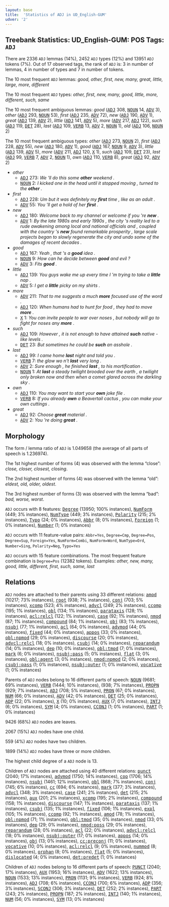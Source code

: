 ```yaml
---
layout: base
title:  'Statistics of ADJ in UD_English-GUM'
udver: '2'
---
```


## Treebank Statistics: UD_English-GUM: POS Tags: `ADJ`

There are 2336 `ADJ` lemmas (14%), 2452 `ADJ` types (12%) and 13951 `ADJ` tokens (7%).
Out of 17 observed tags, the rank of `ADJ` is: 3 in number of lemmas, 4 in number of types and 7 in number of tokens.

The 10 most frequent `ADJ` lemmas: <em>good, other, first, new, many, great, little, large, more, different</em>

The 10 most frequent `ADJ` types:  <em>other, first, new, many, good, little, more, different, such, same</em>

The 10 most frequent ambiguous lemmas: <em>good</em> (<tt><a href="en_gum-pos-ADJ.html">ADJ</a></tt> 308, <tt><a href="en_gum-pos-NOUN.html">NOUN</a></tt> 14, <tt><a href="en_gum-pos-ADV.html">ADV</a></tt> 3), <em>other</em> (<tt><a href="en_gum-pos-ADJ.html">ADJ</a></tt> 293, <tt><a href="en_gum-pos-NOUN.html">NOUN</a></tt> 53), <em>first</em> (<tt><a href="en_gum-pos-ADJ.html">ADJ</a></tt> 235, <tt><a href="en_gum-pos-ADV.html">ADV</a></tt> 72), <em>new</em> (<tt><a href="en_gum-pos-ADJ.html">ADJ</a></tt> 190, <tt><a href="en_gum-pos-ADV.html">ADV</a></tt> 1), <em>great</em> (<tt><a href="en_gum-pos-ADJ.html">ADJ</a></tt> 139, <tt><a href="en_gum-pos-ADV.html">ADV</a></tt> 2), <em>little</em> (<tt><a href="en_gum-pos-ADJ.html">ADJ</a></tt> 141, <tt><a href="en_gum-pos-ADV.html">ADV</a></tt> 5), <em>more</em> (<tt><a href="en_gum-pos-ADV.html">ADV</a></tt> 217, <tt><a href="en_gum-pos-ADJ.html">ADJ</a></tt> 122), <em>such</em> (<tt><a href="en_gum-pos-ADJ.html">ADJ</a></tt> 119, <tt><a href="en_gum-pos-DET.html">DET</a></tt> 28), <em>last</em> (<tt><a href="en_gum-pos-ADJ.html">ADJ</a></tt> 109, <tt><a href="en_gum-pos-VERB.html">VERB</a></tt> 13, <tt><a href="en_gum-pos-ADV.html">ADV</a></tt> 2, <tt><a href="en_gum-pos-NOUN.html">NOUN</a></tt> 1), <em>old</em> (<tt><a href="en_gum-pos-ADJ.html">ADJ</a></tt> 106, <tt><a href="en_gum-pos-NOUN.html">NOUN</a></tt> 2)

The 10 most frequent ambiguous types:  <em>other</em> (<tt><a href="en_gum-pos-ADJ.html">ADJ</a></tt> 273, <tt><a href="en_gum-pos-NOUN.html">NOUN</a></tt> 2), <em>first</em> (<tt><a href="en_gum-pos-ADJ.html">ADJ</a></tt> 228, <tt><a href="en_gum-pos-ADV.html">ADV</a></tt> 55), <em>new</em> (<tt><a href="en_gum-pos-ADJ.html">ADJ</a></tt> 180, <tt><a href="en_gum-pos-ADV.html">ADV</a></tt> 1), <em>good</em> (<tt><a href="en_gum-pos-ADJ.html">ADJ</a></tt> 167, <tt><a href="en_gum-pos-NOUN.html">NOUN</a></tt> 9, <tt><a href="en_gum-pos-ADV.html">ADV</a></tt> 3), <em>little</em> (<tt><a href="en_gum-pos-ADJ.html">ADJ</a></tt> 139, <tt><a href="en_gum-pos-ADV.html">ADV</a></tt> 5), <em>more</em> (<tt><a href="en_gum-pos-ADV.html">ADV</a></tt> 211, <tt><a href="en_gum-pos-ADJ.html">ADJ</a></tt> 120, <tt><a href="en_gum-pos-X.html">X</a></tt> 1), <em>such</em> (<tt><a href="en_gum-pos-ADJ.html">ADJ</a></tt> 109, <tt><a href="en_gum-pos-DET.html">DET</a></tt> 23), <em>last</em> (<tt><a href="en_gum-pos-ADJ.html">ADJ</a></tt> 99, <tt><a href="en_gum-pos-VERB.html">VERB</a></tt> 7, <tt><a href="en_gum-pos-ADV.html">ADV</a></tt> 2, <tt><a href="en_gum-pos-NOUN.html">NOUN</a></tt> 1), <em>own</em> (<tt><a href="en_gum-pos-ADJ.html">ADJ</a></tt> 110, <tt><a href="en_gum-pos-VERB.html">VERB</a></tt> 8), <em>great</em> (<tt><a href="en_gum-pos-ADJ.html">ADJ</a></tt> 92, <tt><a href="en_gum-pos-ADV.html">ADV</a></tt> 2)


* <em>other</em>
  * <tt><a href="en_gum-pos-ADJ.html">ADJ</a></tt> 273: <em>We 'll do this some <b>other</b> weekend .</em>
  * <tt><a href="en_gum-pos-NOUN.html">NOUN</a></tt> 2: <em>I kicked one in the head until it stopped moving , turned to the <b>other</b> .</em>
* <em>first</em>
  * <tt><a href="en_gum-pos-ADJ.html">ADJ</a></tt> 228: <em>Um but it was definitely my <b>first</b> time , like as an adult .</em>
  * <tt><a href="en_gum-pos-ADV.html">ADV</a></tt> 55: <em>You 'll get a hold of her <b>first</b> .</em>
* <em>new</em>
  * <tt><a href="en_gum-pos-ADJ.html">ADJ</a></tt> 180: <em>Welcome back to my channel or welcome if you 're <b>new</b> .</em>
  * <tt><a href="en_gum-pos-ADV.html">ADV</a></tt> 1: <em>By the late 1980s and early 1990s , the city 's reality led to a rude awakening among local and national officials and , coupled with the country 's <b>new</b> found remarkable prosperity , large scale projects began to slowly regenerate the city and undo some of the damages of recent decades .</em>
* <em>good</em>
  * <tt><a href="en_gum-pos-ADJ.html">ADJ</a></tt> 167: <em>Yeah , that 's a <b>good</b> idea .</em>
  * <tt><a href="en_gum-pos-NOUN.html">NOUN</a></tt> 9: <em>How can he decide between <b>good</b> and evil ?</em>
  * <tt><a href="en_gum-pos-ADV.html">ADV</a></tt> 3: <em>Fits <b>good</b> .</em>
* <em>little</em>
  * <tt><a href="en_gum-pos-ADJ.html">ADJ</a></tt> 139: <em>You guys wake me up every time I 'm trying to take a <b>little</b> nap .</em>
  * <tt><a href="en_gum-pos-ADV.html">ADV</a></tt> 5: <em>I get a <b>little</b> picky on my shirts .</em>
* <em>more</em>
  * <tt><a href="en_gum-pos-ADV.html">ADV</a></tt> 211: <em>That to me suggests a much <b>more</b> focused use of the word .</em>
  * <tt><a href="en_gum-pos-ADJ.html">ADJ</a></tt> 120: <em>When humans had to hunt for food , they had to move <b>more</b> .</em>
  * <tt><a href="en_gum-pos-X.html">X</a></tt> 1: <em>You can invite people to war over noses , but nobody will go to fight for noses any <b>more</b> .</em>
* <em>such</em>
  * <tt><a href="en_gum-pos-ADJ.html">ADJ</a></tt> 109: <em>However , it is not enough to have attained <b>such</b> native - like levels .</em>
  * <tt><a href="en_gum-pos-DET.html">DET</a></tt> 23: <em>But sometimes he could be <b>such</b> an asshole .</em>
* <em>last</em>
  * <tt><a href="en_gum-pos-ADJ.html">ADJ</a></tt> 99: <em>I came home <b>last</b> night and told you .</em>
  * <tt><a href="en_gum-pos-VERB.html">VERB</a></tt> 7: <em>the glow wo n't <b>last</b> very long .</em>
  * <tt><a href="en_gum-pos-ADV.html">ADV</a></tt> 2: <em>Sure enough , he finished <b>last</b> , to his mortification .</em>
  * <tt><a href="en_gum-pos-NOUN.html">NOUN</a></tt> 1: <em>At <b>last</b> a steady twilight brooded over the earth , a twilight only broken now and then when a comet glared across the darkling sky .</em>
* <em>own</em>
  * <tt><a href="en_gum-pos-ADJ.html">ADJ</a></tt> 110: <em>You may want to start your <b>own</b> joke file .</em>
  * <tt><a href="en_gum-pos-VERB.html">VERB</a></tt> 8: <em>If you already <b>own</b> a Beavertail cactus , you can make your own cuttings .</em>
* <em>great</em>
  * <tt><a href="en_gum-pos-ADJ.html">ADJ</a></tt> 92: <em>Choose <b>great</b> material .</em>
  * <tt><a href="en_gum-pos-ADV.html">ADV</a></tt> 2: <em>You 're doing <b>great</b> .</em>

## Morphology

The form / lemma ratio of `ADJ` is 1.049658 (the average of all parts of speech is 1.236974).

The 1st highest number of forms (4) was observed with the lemma “close”: <em>close, closer, closest, closing</em>.

The 2nd highest number of forms (4) was observed with the lemma “old”: <em>eldest, old, older, oldest</em>.

The 3rd highest number of forms (3) was observed with the lemma “bad”: <em>bad, worse, worst</em>.

`ADJ` occurs with 8 features: <tt><a href="en_gum-feat-Degree.html">Degree</a></tt> (13950; 100% instances), <tt><a href="en_gum-feat-NumForm.html">NumForm</a></tt> (449; 3% instances), <tt><a href="en_gum-feat-NumType.html">NumType</a></tt> (449; 3% instances), <tt><a href="en_gum-feat-Polarity.html">Polarity</a></tt> (215; 2% instances), <tt><a href="en_gum-feat-Typo.html">Typo</a></tt> (24; 0% instances), <tt><a href="en_gum-feat-Abbr.html">Abbr</a></tt> (8; 0% instances), <tt><a href="en_gum-feat-Foreign.html">Foreign</a></tt> (1; 0% instances), <tt><a href="en_gum-feat-Number.html">Number</a></tt> (1; 0% instances)

`ADJ` occurs with 11 feature-value pairs: `Abbr=Yes`, `Degree=Cmp`, `Degree=Pos`, `Degree=Sup`, `Foreign=Yes`, `NumForm=Combi`, `NumForm=Word`, `NumType=Ord`, `Number=Sing`, `Polarity=Neg`, `Typo=Yes`

`ADJ` occurs with 15 feature combinations.
The most frequent feature combination is `Degree=Pos` (12382 tokens).
Examples: <em>other, new, many, good, little, different, first, such, same, last</em>


## Relations

`ADJ` nodes are attached to their parents using 33 different relations: <tt><a href="en_gum-dep-amod.html">amod</a></tt> (10217; 73% instances), <tt><a href="en_gum-dep-root.html">root</a></tt> (938; 7% instances), <tt><a href="en_gum-dep-conj.html">conj</a></tt> (703; 5% instances), <tt><a href="en_gum-dep-xcomp.html">xcomp</a></tt> (523; 4% instances), <tt><a href="en_gum-dep-advcl.html">advcl</a></tt> (249; 2% instances), <tt><a href="en_gum-dep-ccomp.html">ccomp</a></tt> (195; 1% instances), <tt><a href="en_gum-dep-obl.html">obl</a></tt> (134; 1% instances), <tt><a href="en_gum-dep-parataxis.html">parataxis</a></tt> (128; 1% instances), <tt><a href="en_gum-dep-acl-relcl.html">acl:relcl</a></tt> (122; 1% instances), <tt><a href="en_gum-dep-case.html">case</a></tt> (92; 1% instances), <tt><a href="en_gum-dep-nmod.html">nmod</a></tt> (87; 1% instances), <tt><a href="en_gum-dep-compound.html">compound</a></tt> (84; 1% instances), <tt><a href="en_gum-dep-obj.html">obj</a></tt> (83; 1% instances), <tt><a href="en_gum-dep-nsubj.html">nsubj</a></tt> (77; 1% instances), <tt><a href="en_gum-dep-acl.html">acl</a></tt> (64; 0% instances), <tt><a href="en_gum-dep-advmod.html">advmod</a></tt> (44; 0% instances), <tt><a href="en_gum-dep-fixed.html">fixed</a></tt> (44; 0% instances), <tt><a href="en_gum-dep-appos.html">appos</a></tt> (33; 0% instances), <tt><a href="en_gum-dep-obl-npmod.html">obl:npmod</a></tt> (29; 0% instances), <tt><a href="en_gum-dep-discourse.html">discourse</a></tt> (20; 0% instances), <tt><a href="en_gum-dep-advcl-relcl.html">advcl:relcl</a></tt> (18; 0% instances), <tt><a href="en_gum-dep-csubj.html">csubj</a></tt> (14; 0% instances), <tt><a href="en_gum-dep-reparandum.html">reparandum</a></tt> (14; 0% instances), <tt><a href="en_gum-dep-dep.html">dep</a></tt> (10; 0% instances), <tt><a href="en_gum-dep-obl-tmod.html">obl:tmod</a></tt> (7; 0% instances), <tt><a href="en_gum-dep-mark.html">mark</a></tt> (6; 0% instances), <tt><a href="en_gum-dep-nsubj-pass.html">nsubj:pass</a></tt> (5; 0% instances), <tt><a href="en_gum-dep-flat.html">flat</a></tt> (3; 0% instances), <tt><a href="en_gum-dep-obl-agent.html">obl:agent</a></tt> (3; 0% instances), <tt><a href="en_gum-dep-nmod-npmod.html">nmod:npmod</a></tt> (2; 0% instances), <tt><a href="en_gum-dep-csubj-pass.html">csubj:pass</a></tt> (1; 0% instances), <tt><a href="en_gum-dep-nsubj-outer.html">nsubj:outer</a></tt> (1; 0% instances), <tt><a href="en_gum-dep-vocative.html">vocative</a></tt> (1; 0% instances)

Parents of `ADJ` nodes belong to 16 different parts of speech: <tt><a href="en_gum-pos-NOUN.html">NOUN</a></tt> (9681; 69% instances), <tt><a href="en_gum-pos-VERB.html">VERB</a></tt> (1444; 10% instances),  (938; 7% instances), <tt><a href="en_gum-pos-PROPN.html">PROPN</a></tt> (929; 7% instances), <tt><a href="en_gum-pos-ADJ.html">ADJ</a></tt> (708; 5% instances), <tt><a href="en_gum-pos-PRON.html">PRON</a></tt> (67; 0% instances), <tt><a href="en_gum-pos-NUM.html">NUM</a></tt> (66; 0% instances), <tt><a href="en_gum-pos-ADV.html">ADV</a></tt> (42; 0% instances), <tt><a href="en_gum-pos-DET.html">DET</a></tt> (25; 0% instances), <tt><a href="en_gum-pos-ADP.html">ADP</a></tt> (22; 0% instances), <tt><a href="en_gum-pos-X.html">X</a></tt> (10; 0% instances), <tt><a href="en_gum-pos-AUX.html">AUX</a></tt> (7; 0% instances), <tt><a href="en_gum-pos-INTJ.html">INTJ</a></tt> (6; 0% instances), <tt><a href="en_gum-pos-SYM.html">SYM</a></tt> (4; 0% instances), <tt><a href="en_gum-pos-CCONJ.html">CCONJ</a></tt> (1; 0% instances), <tt><a href="en_gum-pos-PART.html">PART</a></tt> (1; 0% instances)

9426 (68%) `ADJ` nodes are leaves.

2067 (15%) `ADJ` nodes have one child.

559 (4%) `ADJ` nodes have two children.

1899 (14%) `ADJ` nodes have three or more children.

The highest child degree of a `ADJ` node is 13.

Children of `ADJ` nodes are attached using 40 different relations: <tt><a href="en_gum-dep-punct.html">punct</a></tt> (2040; 17% instances), <tt><a href="en_gum-dep-advmod.html">advmod</a></tt> (1750; 14% instances), <tt><a href="en_gum-dep-cop.html">cop</a></tt> (1706; 14% instances), <tt><a href="en_gum-dep-nsubj.html">nsubj</a></tt> (1461; 12% instances), <tt><a href="en_gum-dep-obl.html">obl</a></tt> (868; 7% instances), <tt><a href="en_gum-dep-conj.html">conj</a></tt> (745; 6% instances), <tt><a href="en_gum-dep-cc.html">cc</a></tt> (694; 6% instances), <tt><a href="en_gum-dep-mark.html">mark</a></tt> (377; 3% instances), <tt><a href="en_gum-dep-advcl.html">advcl</a></tt> (348; 3% instances), <tt><a href="en_gum-dep-case.html">case</a></tt> (241; 2% instances), <tt><a href="en_gum-dep-det.html">det</a></tt> (215; 2% instances), <tt><a href="en_gum-dep-aux.html">aux</a></tt> (201; 2% instances), <tt><a href="en_gum-dep-xcomp.html">xcomp</a></tt> (195; 2% instances), <tt><a href="en_gum-dep-compound.html">compound</a></tt> (158; 1% instances), <tt><a href="en_gum-dep-discourse.html">discourse</a></tt> (147; 1% instances), <tt><a href="en_gum-dep-parataxis.html">parataxis</a></tt> (137; 1% instances), <tt><a href="en_gum-dep-csubj.html">csubj</a></tt> (135; 1% instances), <tt><a href="en_gum-dep-fixed.html">fixed</a></tt> (106; 1% instances), <tt><a href="en_gum-dep-expl.html">expl</a></tt> (105; 1% instances), <tt><a href="en_gum-dep-ccomp.html">ccomp</a></tt> (92; 1% instances), <tt><a href="en_gum-dep-amod.html">amod</a></tt> (78; 1% instances), <tt><a href="en_gum-dep-obl-npmod.html">obl:npmod</a></tt> (71; 1% instances), <tt><a href="en_gum-dep-obl-tmod.html">obl:tmod</a></tt> (35; 0% instances), <tt><a href="en_gum-dep-nmod.html">nmod</a></tt> (33; 0% instances), <tt><a href="en_gum-dep-dep.html">dep</a></tt> (29; 0% instances), <tt><a href="en_gum-dep-nmod-poss.html">nmod:poss</a></tt> (29; 0% instances), <tt><a href="en_gum-dep-reparandum.html">reparandum</a></tt> (28; 0% instances), <tt><a href="en_gum-dep-acl.html">acl</a></tt> (22; 0% instances), <tt><a href="en_gum-dep-advcl-relcl.html">advcl:relcl</a></tt> (18; 0% instances), <tt><a href="en_gum-dep-nsubj-outer.html">nsubj:outer</a></tt> (17; 0% instances), <tt><a href="en_gum-dep-appos.html">appos</a></tt> (14; 0% instances), <tt><a href="en_gum-dep-obj.html">obj</a></tt> (13; 0% instances), <tt><a href="en_gum-dep-cc-preconj.html">cc:preconj</a></tt> (11; 0% instances), <tt><a href="en_gum-dep-vocative.html">vocative</a></tt> (10; 0% instances), <tt><a href="en_gum-dep-acl-relcl.html">acl:relcl</a></tt> (9; 0% instances), <tt><a href="en_gum-dep-nummod.html">nummod</a></tt> (8; 0% instances), <tt><a href="en_gum-dep-orphan.html">orphan</a></tt> (8; 0% instances), <tt><a href="en_gum-dep-flat.html">flat</a></tt> (5; 0% instances), <tt><a href="en_gum-dep-dislocated.html">dislocated</a></tt> (4; 0% instances), <tt><a href="en_gum-dep-det-predet.html">det:predet</a></tt> (1; 0% instances)

Children of `ADJ` nodes belong to 16 different parts of speech: <tt><a href="en_gum-pos-PUNCT.html">PUNCT</a></tt> (2040; 17% instances), <tt><a href="en_gum-pos-AUX.html">AUX</a></tt> (1953; 16% instances), <tt><a href="en_gum-pos-ADV.html">ADV</a></tt> (1622; 13% instances), <tt><a href="en_gum-pos-NOUN.html">NOUN</a></tt> (1533; 13% instances), <tt><a href="en_gum-pos-PRON.html">PRON</a></tt> (1131; 9% instances), <tt><a href="en_gum-pos-VERB.html">VERB</a></tt> (924; 8% instances), <tt><a href="en_gum-pos-ADJ.html">ADJ</a></tt> (708; 6% instances), <tt><a href="en_gum-pos-CCONJ.html">CCONJ</a></tt> (700; 6% instances), <tt><a href="en_gum-pos-ADP.html">ADP</a></tt> (356; 3% instances), <tt><a href="en_gum-pos-SCONJ.html">SCONJ</a></tt> (306; 3% instances), <tt><a href="en_gum-pos-DET.html">DET</a></tt> (252; 2% instances), <tt><a href="en_gum-pos-PART.html">PART</a></tt> (243; 2% instances), <tt><a href="en_gum-pos-PROPN.html">PROPN</a></tt> (187; 2% instances), <tt><a href="en_gum-pos-INTJ.html">INTJ</a></tt> (140; 1% instances), <tt><a href="en_gum-pos-NUM.html">NUM</a></tt> (56; 0% instances), <tt><a href="en_gum-pos-SYM.html">SYM</a></tt> (13; 0% instances)

